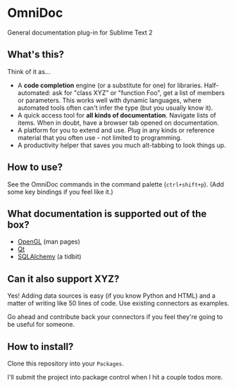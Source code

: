 # OmniDoc

General documentation plug-in for Sublime Text 2

## What's this?

Think of it as...

- A **code completion** engine (or a substitute for one) for libraries. Half-automated: ask for "class XYZ" or "function Foo", get a list of members or parameters. This works well with dynamic languages, where automated tools often can't infer the type (but you usually know it).
- A quick access tool for **all kinds of documentation**. Navigate lists of items. When in doubt, have a browser tab opened on documentation.
- A platform for you to extend and use. Plug in any kinds or reference material that you often use - not limited to programming.
- A productivity helper that saves you much alt-tabbing to look things up.

## How to use?

See the OmniDoc commands in the command palette (`ctrl+shift+p`). (Add some key bindings if you feel like it.)

## What documentation is supported out of the box?

- [OpenGL](http://www.opengl.org/sdk/docs/man/xhtml/) (man pages)
- [Qt](qt-project.org/doc/qt-4.8/)
- [SQLAlchemy](http://docs.sqlalchemy.org/en/rel_0_8/) (a tidbit)

## Can it also support XYZ?

Yes! Adding data sources is easy (if you know Python and HTML) and a matter of writing like 50 lines of code. Use existing connectors as examples.

Go ahead and contribute back your connectors if you feel they're going to be useful for someone.

## How to install?

Clone this repository into your `Packages`.

I'll submit the project into package control when I hit a couple todos more.